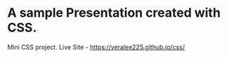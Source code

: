 # A sample Presentation created with CSS.

Mini CSS project.
Live Site - https://veralee225.github.io/css/

